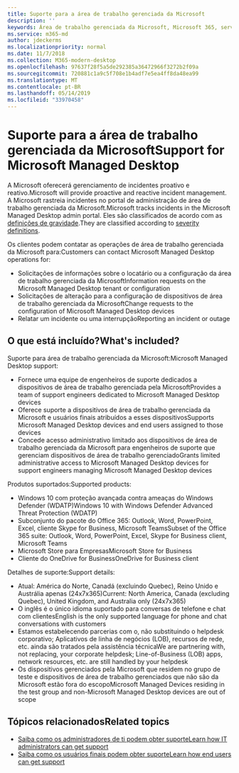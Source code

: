 ```yaml
---
title: Suporte para a área de trabalho gerenciada da Microsoft
description: ''
keywords: Área de trabalho gerenciada da Microsoft, Microsoft 365, serviço, documentação
ms.service: m365-md
author: jdeckerms
ms.localizationpriority: normal
ms.date: 11/7/2018
ms.collection: M365-modern-desktop
ms.openlocfilehash: 97637f28f5a5de292385a36472966f3272b2f09a
ms.sourcegitcommit: 720881c1a9c5f708e1b4adf7e5ea4ff8da48ea99
ms.translationtype: MT
ms.contentlocale: pt-BR
ms.lasthandoff: 05/14/2019
ms.locfileid: "33970458"
---
```

# <a name="support-for-microsoft-managed-desktop"></a><span data-ttu-id="269c4-103">Suporte para a área de trabalho gerenciada da Microsoft</span><span class="sxs-lookup"><span data-stu-id="269c4-103">Support for Microsoft Managed Desktop</span></span>

<span data-ttu-id="269c4-104">A Microsoft oferecerá gerenciamento de incidentes proativo e reativo.</span><span class="sxs-lookup"><span data-stu-id="269c4-104">Microsoft will provide proactive and reactive incident management.</span></span> <span data-ttu-id="269c4-105">A Microsoft rastreia incidentes no portal de administração de área de trabalho gerenciada da Microsoft.</span><span class="sxs-lookup"><span data-stu-id="269c4-105">Microsoft tracks incidents in the Microsoft Managed Desktop admin portal.</span></span> <span data-ttu-id="269c4-106">Eles são classificados de acordo com as [definições de gravidade](../working-with-managed-desktop/admin-support.md#sev).</span><span class="sxs-lookup"><span data-stu-id="269c4-106">They are classified according to [severity definitions](../working-with-managed-desktop/admin-support.md#sev).</span></span>

<span data-ttu-id="269c4-107">Os clientes podem contatar as operações de área de trabalho gerenciada da Microsoft para:</span><span class="sxs-lookup"><span data-stu-id="269c4-107">Customers can contact Microsoft Managed Desktop operations for:</span></span>
- <span data-ttu-id="269c4-108">Solicitações de informações sobre o locatário ou a configuração da área de trabalho gerenciada da Microsoft</span><span class="sxs-lookup"><span data-stu-id="269c4-108">Information requests on the Microsoft Managed Desktop tenant or configuration</span></span>
- <span data-ttu-id="269c4-109">Solicitações de alteração para a configuração de dispositivos de área de trabalho gerenciada da Microsoft</span><span class="sxs-lookup"><span data-stu-id="269c4-109">Change requests to the configuration of Microsoft Managed Desktop devices</span></span>
- <span data-ttu-id="269c4-110">Relatar um incidente ou uma interrupção</span><span class="sxs-lookup"><span data-stu-id="269c4-110">Reporting an incident or outage</span></span>

## <a name="whats-included"></a><span data-ttu-id="269c4-111">O que está incluído?</span><span class="sxs-lookup"><span data-stu-id="269c4-111">What's included?</span></span>

<span data-ttu-id="269c4-112">Suporte para área de trabalho gerenciada da Microsoft:</span><span class="sxs-lookup"><span data-stu-id="269c4-112">Microsoft Managed Desktop support:</span></span>

- <span data-ttu-id="269c4-113">Fornece uma equipe de engenheiros de suporte dedicados a dispositivos de área de trabalho gerenciada pela Microsoft</span><span class="sxs-lookup"><span data-stu-id="269c4-113">Provides a team of support engineers dedicated to Microsoft Managed Desktop devices</span></span>
- <span data-ttu-id="269c4-114">Oferece suporte a dispositivos de área de trabalho gerenciada da Microsoft e usuários finais atribuídos a esses dispositivos</span><span class="sxs-lookup"><span data-stu-id="269c4-114">Supports Microsoft Managed Desktop devices and end users assigned to those devices</span></span>
- <span data-ttu-id="269c4-115">Concede acesso administrativo limitado aos dispositivos de área de trabalho gerenciada da Microsoft para engenheiros de suporte que gerenciam dispositivos de área de trabalho gerenciado</span><span class="sxs-lookup"><span data-stu-id="269c4-115">Grants limited administrative access to Microsoft Managed Desktop devices for support engineers managing Microsoft Managed Desktop devices</span></span> 

<span data-ttu-id="269c4-116">Produtos suportados:</span><span class="sxs-lookup"><span data-stu-id="269c4-116">Supported products:</span></span>

- <span data-ttu-id="269c4-117">Windows 10 com proteção avançada contra ameaças do Windows Defender (WDATP)</span><span class="sxs-lookup"><span data-stu-id="269c4-117">Windows 10 with Windows Defender Advanced Threat Protection (WDATP)</span></span> 
- <span data-ttu-id="269c4-118">Subconjunto do pacote do Office 365: Outlook, Word, PowerPoint, Excel, cliente Skype for Business, Microsoft Teams</span><span class="sxs-lookup"><span data-stu-id="269c4-118">Subset of the Office 365 suite: Outlook, Word, PowerPoint, Excel, Skype for Business client, Microsoft Teams</span></span> 
- <span data-ttu-id="269c4-119">Microsoft Store para Empresas</span><span class="sxs-lookup"><span data-stu-id="269c4-119">Microsoft Store for Business</span></span> 
- <span data-ttu-id="269c4-120">Cliente do OneDrive for Business</span><span class="sxs-lookup"><span data-stu-id="269c4-120">OneDrive for Business client</span></span> 

<span data-ttu-id="269c4-121">Detalhes de suporte:</span><span class="sxs-lookup"><span data-stu-id="269c4-121">Support details:</span></span>

- <span data-ttu-id="269c4-122">Atual: América do Norte, Canadá (excluindo Quebec), Reino Unido e Austrália apenas (24x7x365)</span><span class="sxs-lookup"><span data-stu-id="269c4-122">Current: North America, Canada (excluding Quebec), United Kingdom, and Australia only (24x7x365)</span></span> 
- <span data-ttu-id="269c4-123">O inglês é o único idioma suportado para conversas de telefone e chat com clientes</span><span class="sxs-lookup"><span data-stu-id="269c4-123">English is the only supported language for phone and chat conversations with customers</span></span> 
- <span data-ttu-id="269c4-124">Estamos estabelecendo parcerias com o, não substituindo o helpdesk corporativo; Aplicativos de linha de negócios (LOB), recursos de rede, etc. ainda são tratados pela assistência técnica</span><span class="sxs-lookup"><span data-stu-id="269c4-124">We are partnering with, not replacing, your corporate helpdesk; Line-of-Business (LOB) apps, network resources, etc. are still handled by your helpdesk</span></span> 
- <span data-ttu-id="269c4-125">Os dispositivos gerenciados pela Microsoft que residem no grupo de teste e dispositivos de área de trabalho gerenciados que não são da Microsoft estão fora do escopo</span><span class="sxs-lookup"><span data-stu-id="269c4-125">Microsoft Managed Devices residing in the test group and non-Microsoft Managed Desktop devices are out of scope</span></span> 


## <a name="related-topics"></a><span data-ttu-id="269c4-126">Tópicos relacionados</span><span class="sxs-lookup"><span data-stu-id="269c4-126">Related topics</span></span>

- [<span data-ttu-id="269c4-127">Saiba como os administradores de ti podem obter suporte</span><span class="sxs-lookup"><span data-stu-id="269c4-127">Learn how IT administrators can get support</span></span>](../working-with-managed-desktop/admin-support.md)
- [<span data-ttu-id="269c4-128">Saiba como os usuários finais podem obter suporte</span><span class="sxs-lookup"><span data-stu-id="269c4-128">Learn how end users can get support</span></span>](../working-with-managed-desktop/end-user-support.md)
